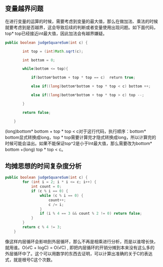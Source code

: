 
## 变量越界问题

在进行变量的运算的时候，需要考虑到变量的最大值，那么在做加法、乘法的时候就要考虑到是否越界，这会导致后续的判断或者变量使用出现问题。如下面代码，top* top已经接近int最大值，因此加法会有越界嫌疑。
```java
public boolean judgeSquareSum(int c) {

        int top = (int)Math.sqrt(c);

        int bottom = 0;

        while(bottom <= top){

            if(bottom*bottom + top * top == c)  return true;

            else if((long)bottom*bottom + top * top < c) bottom ++;

            else if((long)bottom*bottom + top * top > c) top --;

        }

        return false;

    }
```

(long)bottom* bottom + top * top < c对于这行代码，执行顺序：bottom* bottom显式转换成long，top * top需要计算完才隐式转换成long，所以计算完的时候可能会溢出。如果不能保证top^2是小于Int最大值，那么需要改为bottom* bottom +(long) top * top < c。


## 均摊思想的时间复杂度分析
```java
public boolean judgeSquareSum(int c) {
        for (int i = 2; i * i <= c; i++) {
            int count = 0;
            if (c % i == 0) {
                while (c % i == 0) {
                    count++;
                    c /= i;
                }
                if (i % 4 == 3 && count % 2 != 0) return false;
            }
        }
        return c % 4 != 3;
    }
```
像这样内层循环会影响到外层循环，那么不再是相乘进行分析，而是以谁增长快，就用谁。O(√C + logC) = O(√C) , 即把内层循环的开销分摊到本来没有这么多的外层循环中了。这个可以用数学的东西去证明，可以计算出准确的关于C的表达式，就是根号C这个次数。